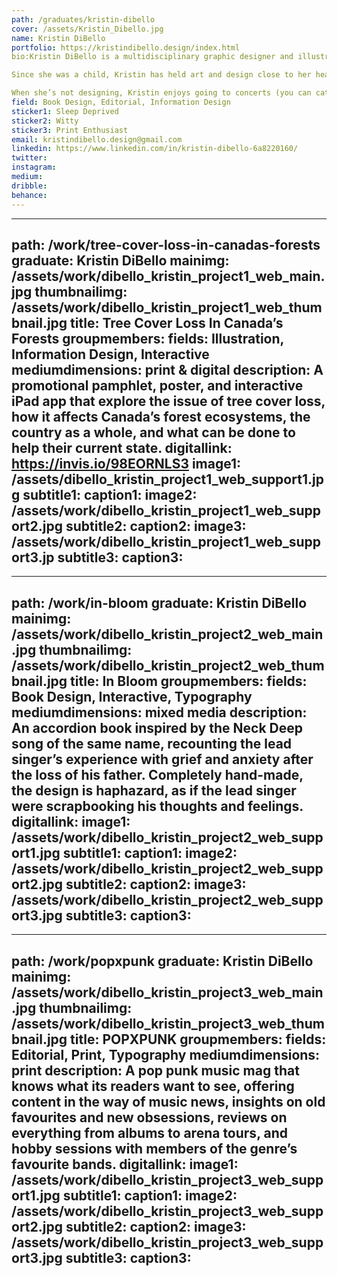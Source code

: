 ```yaml
---
path: /graduates/kristin-dibello
cover: /assets/Kristin_Dibello.jpg
name: Kristin DiBello
portfolio: https://kristindibello.design/index.html
bio:Kristin DiBello is a multidisciplinary graphic designer and illustrator currently based in Brampton, Ontario.

Since she was a child, Kristin has held art and design close to her heart, and after studying in the YSDN program, she has been able to establish her own unique design style that effectively combines sophistication with fun–simple illustrations and typographic systems, paired with bright colours and bold accents, for just the right amount of balance. Whether for school, work, or her own personal ambitions, Kristin strives to create unified solutions that are both visually engaging and practical for her target audiences, and she has made this approach her sole driving force for every design project she takes on.

When she’s not designing, Kristin enjoys going to concerts (you can catch her at a local State Champs show, for sure), getting into a new Netflix show, or reading a good book.
field: Book Design, Editorial, Information Design
sticker1: Sleep Deprived
sticker2: Witty
sticker3: Print Enthusiast
email: kristindibello.design@gmail.com
linkedin: https://www.linkedin.com/in/kristin-dibello-6a8220160/
twitter: 
instagram:
medium:
dribble:
behance:
---
```


---
path: /work/tree-cover-loss-in-canadas-forests
graduate: Kristin DiBello
mainimg: /assets/work/dibello_kristin_project1_web_main.jpg
thumbnailimg: /assets/work/dibello_kristin_project1_web_thumbnail.jpg
title: Tree Cover Loss In Canada’s Forests
groupmembers:
fields: Illustration, Information Design, Interactive
mediumdimensions: print & digital
description: A promotional pamphlet, poster, and interactive iPad app that explore the issue of tree cover loss, how it affects Canada’s forest ecosystems, the country as a whole, and what can be done to help their current state.
digitallink: https://invis.io/98EORNLS3
image1: /assets/dibello_kristin_project1_web_support1.jpg
subtitle1:
caption1:
image2: /assets/work/dibello_kristin_project1_web_support2.jpg
subtitle2:
caption2:
image3: /assets/work/dibello_kristin_project1_web_support3.jp
subtitle3:
caption3:
---


---
path: /work/in-bloom
graduate: Kristin DiBello
mainimg: /assets/work/dibello_kristin_project2_web_main.jpg
thumbnailimg: /assets/work/dibello_kristin_project2_web_thumbnail.jpg
title: In Bloom
groupmembers:
fields: Book Design, Interactive, Typography
mediumdimensions: mixed media
description: An accordion book inspired by the Neck Deep song of the same name, recounting the lead singer’s experience with grief and anxiety after the loss of his father. Completely hand-made, the design is haphazard, as if the lead singer were scrapbooking his thoughts and feelings.
digitallink:
image1: /assets/work/dibello_kristin_project2_web_support1.jpg
subtitle1: 
caption1:
image2: /assets/work/dibello_kristin_project2_web_support2.jpg
subtitle2:
caption2:
image3: /assets/work/dibello_kristin_project2_web_support3.jpg
subtitle3:
caption3:
---

---
path: /work/popxpunk
graduate: Kristin DiBello
mainimg: /assets/work/dibello_kristin_project3_web_main.jpg
thumbnailimg: /assets/work/dibello_kristin_project3_web_thumbnail.jpg
title: POPXPUNK
groupmembers:
fields: Editorial, Print, Typography
mediumdimensions: print
description: A pop punk music mag that knows what its readers want to see, offering content in the way of music news, insights on old favourites and new obsessions, reviews on everything from albums to arena tours, and hobby sessions with members of the genre’s favourite bands.
digitallink:
image1: /assets/work/dibello_kristin_project3_web_support1.jpg
subtitle1:
caption1:
image2: /assets/work/dibello_kristin_project3_web_support2.jpg
subtitle2:
caption2:
image3: /assets/work/dibello_kristin_project3_web_support3.jpg
subtitle3:
caption3:
---
